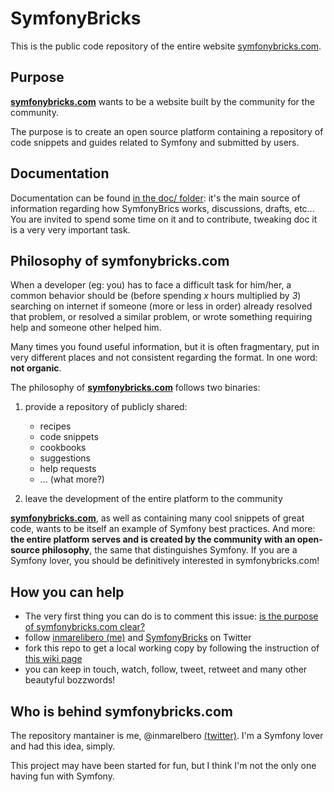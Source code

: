 # SymfonyBricks

This is the public code repository of the entire website [symfonybricks.com](http://symfonybricks.com).

## Purpose

__[symfonybricks.com](http://symfonybricks.com)__ wants to be a website built by the community for the community.

The purpose is to create an open source platform containing a repository of code snippets and guides related to Symfony and submitted by users.

## Documentation

Documentation can be found [in the doc/ folder](doc/index.md): it's the main source of information regarding how SymfonyBrics works, discussions, drafts, etc... You are invited to spend some time on it and to contribute, tweaking doc it is a very very important task.


## Philosophy of symfonybricks.com

When a developer (eg: you) has to face a difficult task for him/her, a common behavior should be (before spending *x* hours multiplied by *3*) searching on internet if someone (more or less in order) already resolved that problem, or resolved a similar problem, or wrote something requiring help and someone other helped him.

Many times you found useful information, but it is often fragmentary, put in very different places and not consistent regarding the format. In one word: __not organic__.


The philosophy of __[symfonybricks.com](http://symfonybricks.com)__ follows two binaries:

1. provide a repository of publicly shared:
    - recipes
    - code snippets
    - cookbooks
    - suggestions
    - help requests
    - ... (what more?)

2. leave the development of the entire platform to the community


__[symfonybricks.com](http://symfonybricks.com)__, as well as containing many cool snippets of great code, wants to be itself an example of Symfony best practices. And more: __the entire platform serves and is created by the community with an open-source philosophy__, the same that distinguishes Symfony. If you are a Symfony lover, you should be definitively interested in symfonybricks.com!

## How you can help

- The very first thing you can do is to comment this issue: [is the purpose of symfonybricks.com clear?](https://github.com/inmarelibero/SymfonyBricks/issues/1)
- follow [inmarelibero (me)](https://twitter.com/inmarelibero) and [SymfonyBricks](https://twitter.com/SymfonyBricks) on Twitter
- fork this repo to get a local working copy by following the instruction of [this wiki page](https://github.com/inmarelibero/SymfonyBricks/wiki/Get-a-working-local-copy:-instructions)
- you can keep in touch, watch, follow, tweet, retweet and many other beautyful bozzwords!

## Who is behind symfonybricks.com

The repository mantainer is me, @inmarelbero [(twitter)](https://github.com/inmarelibero). I'm a Symfony lover and had this idea, simply.

This project may have been started for fun, but I think I'm not the only one having fun with Symfony.